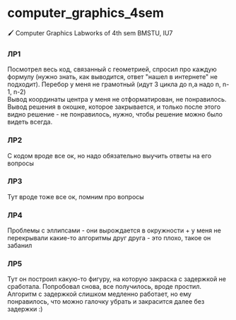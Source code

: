 # computer_graphics_4sem
 🖌 Computer Graphics Labworks of 4th sem BMSTU, IU7 

### ЛР1
Посмотрел весь код, связанный с геометрией, спросил про каждую формулу (нужно знать, как выводится, ответ "нашел в интернете" не подходит).
Перебор у меня не грамотный (идут 3 цикла до n,а надо n, n-1, n-2) <br>
Вывод координаты центра у меня не отформатирован, не понравилось. <br>
Вывод решения в окошке, которое закрывается, и только после этого видно решение - не понравилось, нужно, чтобы решение можно было видеть всегда. <br>

### ЛР2
С кодом вроде все ок, но надо обязательно выучить ответы на его вопросы

### ЛР3
Тут вроде тоже все ок, помним про вопросы

### ЛР4
Проблемы с эллипсами - они вырождается в окружности + у меня не перекрывали какие-то алгоритмы друг друга - это плохо, такое он забанил

### ЛР5
Тут он построил какую-то фигуру, на которую закраска с задержкой не сработала. Попробовал снова, все получилось, вроде простил. Алгоритм с задержкой слишком медленно работает, но ему понравилось, что можно галочку убрать и закрасится далее без задержки :)
